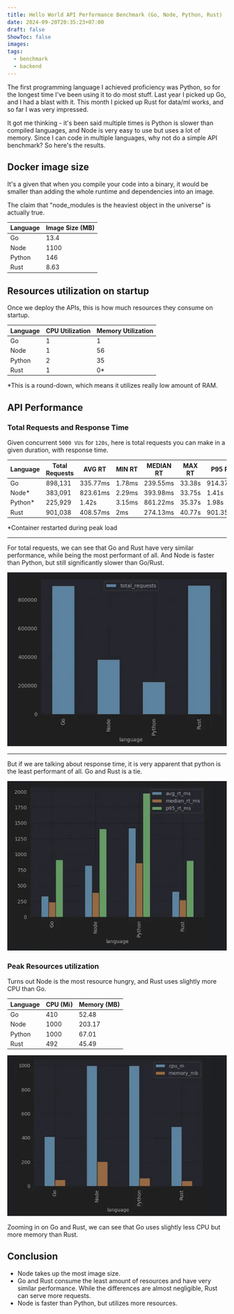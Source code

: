 ```yaml
---
title: Hello World API Performance Benchmark (Go, Node, Python, Rust)
date: 2024-09-20T20:35:23+07:00
draft: false
ShowToc: false
images:
tags:
  - benchmark
  - backend
---
```


The first programming language I achieved proficiency was Python, so for the longest time I've been using it to do most
stuff. Last year I picked up Go, and I had a blast with it. This month I picked up Rust for data/ml works, and so far I
was very impressed.

It got me thinking - it's been said multiple times is Python is slower than compiled languages, and Node is very easy to
use but uses a lot of memory. Since I can code in multiple languages, why not do a simple API benchmark? So here's the
results.

## Docker image size

It's a given that when you compile your code into a binary, it would be smaller than adding the whole runtime and
dependencies into an image.

The claim that "node_modules is the heaviest object in the universe" is
actually true.

| Language | Image Size (MB) |
|----------|-----------------|
| Go       | 13.4            |
| Node     | 1100            |
| Python   | 146             |
| Rust     | 8.63            |

## Resources utilization on startup

Once we deploy the APIs, this is how much resources they consume on startup.

| Language | CPU Utilization | Memory Utilization |
|----------|-----------------|--------------------|
| Go       | 1               | 1                  |
| Node     | 1               | 56                 |
| Python   | 2               | 35                 |
| Rust     | 1               | 0*                 |

*This is a round-down, which means it utilizes really low amount of RAM.

## API Performance

### Total Requests and Response Time

Given concurrent `5000 VUs` for `120s`, here is total requests you can make in a given duration, with response time.

| Language | Total Requests | AVG RT   | MIN RT | MEDIAN RT | MAX RT | P95 RT   |
|----------|----------------|----------|--------|-----------|--------|----------|
| Go       | 898,131        | 335.77ms | 1.78ms | 239.55ms  | 33.38s | 914.37ms |
| Node*    | 383,091        | 823.61ms | 2.29ms | 393.98ms  | 33.75s | 1.41s    |
| Python*  | 225,929        | 1.42s    | 3.15ms | 861.22ms  | 35.37s | 1.98s    |
| Rust     | 901,038        | 408.57ms | 2ms    | 274.13ms  | 40.77s | 901.35ms |

*Container restarted during peak load

---

For total requests, we can see that Go and Rust have very similar performance, while being the most performant of all.
And Node is faster than Python, but still significantly slower than Go/Rust.

![total-requests.webp](images/total-requests.webp)

---

But if we are talking about response time, it is very apparent that python is the least performant of all. Go and Rust
is a tie.

![response-time.webp](images/response-time.webp)

### Peak Resources utilization

Turns out Node is the most resource hungry, and Rust uses slightly more CPU than Go.

| Language | CPU (Mi) | Memory (MB) |
|----------|----------|-------------|
| Go       | 410      | 52.48       |
| Node     | 1000     | 203.17      |
| Python   | 1000     | 67.01       |
| Rust     | 492      | 45.49       |

![peak-resources-all.webp](images/peak-resources-all.webp)

Zooming in on Go and Rust, we can see that Go uses slightly less CPU but more memory than Rust.

## Conclusion

- Node takes up the most image size.
- Go and Rust consume the least amount of resources and have very similar performance. While the differences are almost negligible, Rust can serve more requests.
- Node is faster than Python, but utilizes more resources.
